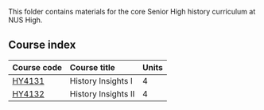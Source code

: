 This folder contains materials for the core Senior High history curriculum at NUS High.

## Course index
| Course code | Course title | Units | 
| :---- | :-------- | :---- 
| [HY4131](HY4131/) | History Insights I | 4 | 
| [HY4132](HY4132/) | History Insights II | 4 |
